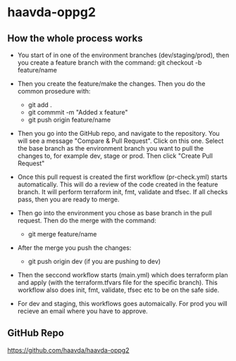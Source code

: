 # haavda-oppg2

## How the whole process works
- You start of in one of the environment branches (dev/staging/prod), then you create a feature branch with the command: git checkout -b feature/name
- Then you create the feature/make the changes. Then you do the common prosedure with:
    - git add .
    - git commmit -m "Added x feature"
    - git push origin feature/name

- Then you go into the GitHub repo, and navigate to the repository. You will see a message "Compare & Pull Request". Click on this one. Select the base branch as the environment branch you want to pull the changes to, for example dev, stage or prod. Then click "Create Pull Request"

- Once this pull request is created the first workflow (pr-check.yml) starts automatically. This will do a review of the code created in the feature branch. It will perform terraform init, fmt, validate and tfsec. If all checks pass, then you are ready to merge. 

- Then go into the environment you chose as base branch in the pull request. Then do the merge with the command:
    - git merge feature/name

- After the merge you push the changes:
    - git push origin dev (if you are pushing to dev)

- Then the seccond workflow starts (main.yml) which does terraform plan and apply (with the terraform.tfvars file for the specific branch). This workflow also does init, fmt, validate, tfsec etc to be on the safe side. 

- For dev and staging, this workflows goes automaically. For prod you will recieve an email where you have to approve. 

## GitHub Repo
https://github.com/haavda/haavda-oppg2

